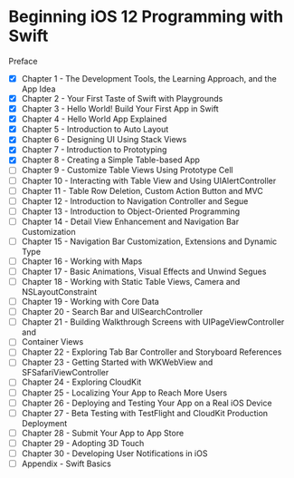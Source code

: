 # Beginning iOS 12 Programming with Swift


Preface
- [x] Chapter 1 - The Development Tools, the Learning Approach, and the App Idea
- [x] Chapter 2 - Your First Taste of Swift with Playgrounds
- [x] Chapter 3 - Hello World! Build Your First App in Swift
- [x] Chapter 4 - Hello World App Explained
- [x] Chapter 5 - Introduction to Auto Layout
- [x] Chapter 6 - Designing UI Using Stack Views
- [x] Chapter 7 - Introduction to Prototyping
- [x] Chapter 8 - Creating a Simple Table-based App
- [ ] Chapter 9 - Customize Table Views Using Prototype Cell
- [ ] Chapter 10 - Interacting with Table View and Using UIAlertController
- [ ] Chapter 11 - Table Row Deletion, Custom Action Button and MVC
- [ ] Chapter 12 - Introduction to Navigation Controller and Segue
- [ ] Chapter 13 - Introduction to Object-Oriented Programming
- [ ] Chapter 14 - Detail View Enhancement and Navigation Bar Customization
- [ ] Chapter 15 - Navigation Bar Customization, Extensions and Dynamic Type
- [ ] Chapter 16 - Working with Maps
- [ ] Chapter 17 - Basic Animations, Visual Effects and Unwind Segues
- [ ] Chapter 18 - Working with Static Table Views, Camera and NSLayoutConstraint
- [ ] Chapter 19 - Working with Core Data
- [ ] Chapter 20 - Search Bar and UISearchController
- [ ] Chapter 21 - Building Walkthrough Screens with UIPageViewController and
- [ ] Container Views
- [ ] Chapter 22 - Exploring Tab Bar Controller and Storyboard References
- [ ] Chapter 23 - Getting Started with WKWebView and SFSafariViewController
- [ ] Chapter 24 - Exploring CloudKit
- [ ] Chapter 25 - Localizing Your App to Reach More Users
- [ ] Chapter 26 - Deploying and Testing Your App on a Real iOS Device
- [ ] Chapter 27 - Beta Testing with TestFlight and CloudKit Production Deployment
- [ ] Chapter 28 - Submit Your App to App Store
- [ ] Chapter 29 - Adopting 3D Touch
- [ ] Chapter 30 - Developing User Notifications in iOS
- [ ] Appendix - Swift Basics